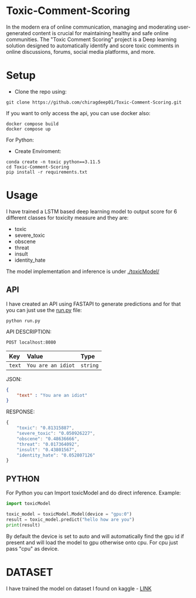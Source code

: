 # Toxic-Comment-Scoring

In the modern era of online communication, managing and moderating user-generated content is crucial for maintaining healthy and safe online communities. The "Toxic Comment Scoring" project is a Deep learning solution designed to automatically identify and score toxic comments in online discussions, forums, social media platforms, and more.

# Setup
- Clone the repo using:
```console
git clone https://github.com/chiragdeep01/Toxic-Comment-Scoring.git
```
If you want to only access the api, you can use docker also:
```console
docker compose build
docker compose up
```
For Python:
- Create Enviroment:
```console
conda create -n toxic python==3.11.5
cd Toxic-Comment-Scoring
pip install -r requirements.txt
````
# Usage

I have trained a LSTM based deep learning model to output score for 6 different classes for toxicity measure and they are:
- toxic
- severe_toxic
- obscene
- threat
- insult
- identity_hate

The model implementation and inference is under [./toxicModel/](https://github.com/chiragdeep01/Toxic-Comment-Scoring/tree/main/toxicModel)
## API
I have created an API using FASTAPI to generate predictions and for that you can just use the [run.py](https://github.com/chiragdeep01/Toxic-Comment-Scoring/blob/main/run.py) file:
```console
python run.py
```
API DESCRIPTION:
```http
POST localhost:8080
```
| Key | Value | Type | 
| :--- | :--- | :---|
| `text` | `You are an idiot` | `string` |

JSON:
```json
{
    "text" : "You are an idiot"
}
```

RESPONSE:
```javascript
{
    "toxic": "0.81315887",
    "severe_toxic": "0.050926227",
    "obscene": "0.48636666",
    "threat": "0.017364092",
    "insult": "0.43801567",
    "identity_hate": "0.052807126"
}
```
## PYTHON 
For Python you can Import toxicModel and do direct inference. Example:
```python
import toxicModel

toxic_model = toxicModel.Model(device = "gpu:0")
result = toxic_model.predict("hello how are you")
print(result)
```
By default the device is set to auto and will automatically find the gpu id if present and will load the model to gpu otherwise onto cpu. For cpu just pass "cpu" as device.

# DATASET
I have trained the model on dataset I found on kaggle - [LINK](https://www.kaggle.com/competitions/jigsaw-toxic-comment-classification-challenge/data)